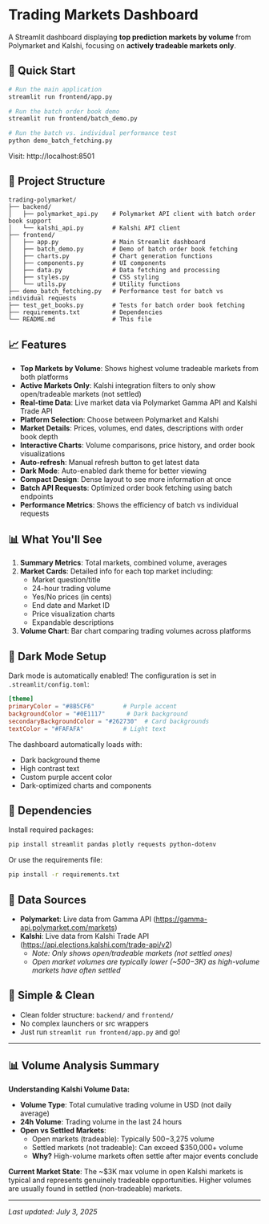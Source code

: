# Trading Markets Dashboard

A Streamlit dashboard displaying **top prediction markets by volume** from Polymarket and Kalshi, focusing on **actively tradeable markets only**.

## 🚀 Quick Start

```bash
# Run the main application
streamlit run frontend/app.py

# Run the batch order book demo
streamlit run frontend/batch_demo.py

# Run the batch vs. individual performance test
python demo_batch_fetching.py
```

Visit: http://localhost:8501

## 📁 Project Structure

```
trading-polymarket/
├── backend/
│   ├── polymarket_api.py    # Polymarket API client with batch order book support
│   └── kalshi_api.py        # Kalshi API client
├── frontend/
│   ├── app.py               # Main Streamlit dashboard
│   ├── batch_demo.py        # Demo of batch order book fetching
│   ├── charts.py            # Chart generation functions
│   ├── components.py        # UI components
│   ├── data.py              # Data fetching and processing
│   ├── styles.py            # CSS styling
│   └── utils.py             # Utility functions
├── demo_batch_fetching.py   # Performance test for batch vs individual requests
├── test_get_books.py        # Tests for batch order book fetching
├── requirements.txt         # Dependencies
└── README.md                # This file
```

## 📈 Features

- **Top Markets by Volume**: Shows highest volume tradeable markets from both platforms  
- **Active Markets Only**: Kalshi integration filters to only show open/tradeable markets (not settled)
- **Real-time Data**: Live market data via Polymarket Gamma API and Kalshi Trade API
- **Platform Selection**: Choose between Polymarket and Kalshi
- **Market Details**: Prices, volumes, end dates, descriptions with order book depth
- **Interactive Charts**: Volume comparisons, price history, and order book visualizations
- **Auto-refresh**: Manual refresh button to get latest data
- **Dark Mode**: Auto-enabled dark theme for better viewing
- **Compact Design**: Dense layout to see more information at once
- **Batch API Requests**: Optimized order book fetching using batch endpoints
- **Performance Metrics**: Shows the efficiency of batch vs individual requests

## 📊 What You'll See

1. **Summary Metrics**: Total markets, combined volume, averages
2. **Market Cards**: Detailed info for each top market including:
   - Market question/title
   - 24-hour trading volume
   - Yes/No prices (in cents)
   - End date and Market ID
   - Price visualization charts
   - Expandable descriptions
3. **Volume Chart**: Bar chart comparing trading volumes across platforms

## 🌙 Dark Mode Setup

Dark mode is automatically enabled! The configuration is set in `.streamlit/config.toml`:

```toml
[theme]
primaryColor = "#8B5CF6"        # Purple accent
backgroundColor = "#0E1117"      # Dark background  
secondaryBackgroundColor = "#262730"  # Card backgrounds
textColor = "#FAFAFA"           # Light text
```

The dashboard automatically loads with:
- Dark background theme
- High contrast text
- Custom purple accent color
- Dark-optimized charts and components

## 🔧 Dependencies

Install required packages:
```bash
pip install streamlit pandas plotly requests python-dotenv
```

Or use the requirements file:
```bash
pip install -r requirements.txt
```

## 📡 Data Sources

- **Polymarket**: Live data from Gamma API (https://gamma-api.polymarket.com/markets)
- **Kalshi**: Live data from Kalshi Trade API (https://api.elections.kalshi.com/trade-api/v2)
  - *Note: Only shows open/tradeable markets (not settled ones)*
  - *Open market volumes are typically lower (~$500-$3K) as high-volume markets have often settled*

## 🎯 Simple & Clean

- Clean folder structure: `backend/` and `frontend/`
- No complex launchers or src wrappers
- Just run `streamlit run frontend/app.py` and go!

---

## 📊 Volume Analysis Summary

**Understanding Kalshi Volume Data:**
- **Volume Type**: Total cumulative trading volume in USD (not daily average)
- **24h Volume**: Trading volume in the last 24 hours  
- **Open vs Settled Markets**: 
  - Open markets (tradeable): Typically $500-$3,275 volume
  - Settled markets (not tradeable): Can exceed $350,000+ volume
  - **Why?** High-volume markets often settle after major events conclude

**Current Market State**: The ~$3K max volume in open Kalshi markets is typical and represents genuinely tradeable opportunities. Higher volumes are usually found in settled (non-tradeable) markets.

---

*Last updated: July 3, 2025*